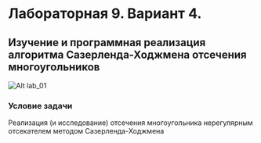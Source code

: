 # Лабораторная 9. Вариант 4.
## Изучение и программная реализация алгоритма Сазерленда-Ходжмена отсечения многоугольников  

![Alt lab_01](https://github.com/poliorang/CG_BMSTU_4_semester/blob/main/img/lab_09)

### Условие задачи
Реализация (и исследование) отсечения многоугольника нерегулярным отсекателем методом Сазерленда-Ходжмена  
